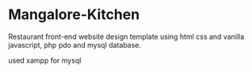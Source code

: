 # Mangalore-Kitchen
Restaurant front-end website design template using html css and vanilla javascript, php pdo and mysql database.

used xampp for mysql

